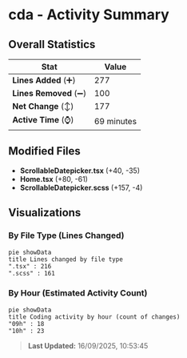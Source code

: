 # cda - Activity Summary 

## Overall Statistics

| Stat                   | Value                                                             |
| ---------------------- | ----------------------------------------------------------------- |
| **Lines Added** (➕)   | 277                                          |
| **Lines Removed** (➖) | 100                                        |
| **Net Change** (↕)    | 177                |
| **Active Time** (⌚)   | 69 minutes |


## Modified Files
- **ScrollableDatepicker.tsx** (+40, -35)
- **Home.tsx** (+80, -61)
- **ScrollableDatepicker.scss** (+157, -4)

## Visualizations

### By File Type (Lines Changed)

```mermaid
pie showData
title Lines changed by file type
".tsx" : 216
".scss" : 161
```

### By Hour (Estimated Activity Count)

```mermaid
pie showData
title Coding activity by hour (count of changes)
"09h" : 18
"10h" : 23
```


> **Last Updated:** 16/09/2025, 10:53:45